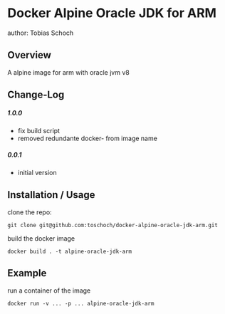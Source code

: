 Docker Alpine Oracle JDK for ARM
===============================
author: Tobias Schoch

Overview
--------

A alpine image for arm with oracle jvm v8


Change-Log
----------
##### 1.0.0
* fix build script
* removed redundante docker- from image name

##### 0.0.1
* initial version


Installation / Usage
--------------------
clone the repo:

```
git clone git@github.com:toschoch/docker-alpine-oracle-jdk-arm.git
```
build the docker image
```
docker build . -t alpine-oracle-jdk-arm
```

Example
-------

run a container of the image
```
docker run -v ... -p ... alpine-oracle-jdk-arm
```